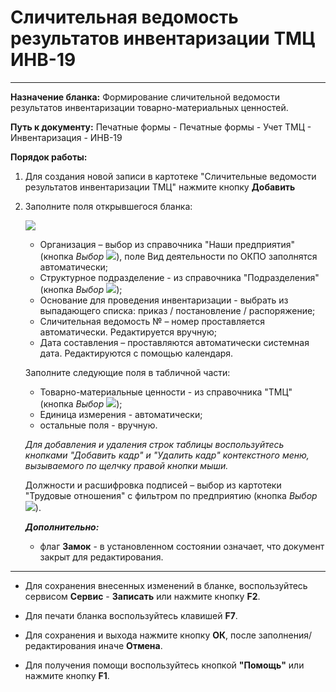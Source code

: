 ﻿# Сличительная ведомость результатов инвентаризации ТМЦ ИНВ-19
- - -
**Назначение бланка:** Формирование сличительной ведомости результатов инвентаризации товарно-материальных ценностей.

**Путь к документу:**  Печатные формы - Печатные формы - Учет ТМЦ - Инвентаризация - ИНВ-19

**Порядок работы:**

1. Для создания новой записи в картотеке "Сличительные ведомости результатов инвентаризации ТМЦ" нажмите кнопку **Добавить**

2. Заполните поля открывшегося бланка:

    ![](topic:ПечатныеФормы.AddFiles.Screenshot_20313.jpg)

    - Организация – выбор из справочника "Наши предприятия" (кнопка *Выбор* ![](topic:Com.AddFiles.Buttons.Btn_select.png)), поле Вид деятельности по ОКПО заполнятся автоматически;
    - Структурное подразделение - из справочника "Подразделения" (кнопка *Выбор* ![](topic:Com.AddFiles.Buttons.Btn_select.png));
    - Основание для проведения инвентаризации - выбрать из выпадающего списка: приказ / постановление / распоряжение;
    - Сличительная ведомость № – номер проставляется автоматически. Редактируется вручную;
    - Дата составления – проставляются автоматически системная дата. Редактируются с помощью календаря.

    Заполните следующие поля в табличной части:

    - Товарно-материальные ценности - из справочника "ТМЦ" (кнопка *Выбор* ![](topic:Com.AddFiles.Buttons.Btn_select.png));
    - Единица измерения - автоматически;
    - остальные поля - вручную.

    *Для добавления и удаления строк таблицы воспользуйтесь кнопками "Добавить кадр" и "Удалить кадр" контекстного меню, вызываемого по щелчку правой кнопки мыши.*

    Должности и расшифровка подписей – выбор из картотеки "Трудовые отношения" с фильтром по предприятию (кнопка *Выбор* ![](topic:Com.AddFiles.Buttons.Btn_select.png)).

    ***Дополнительно:***

    - флаг **Замок** - в установленном состоянии означает, что документ закрыт для редактирования.

______________________

- Для сохранения внесенных изменений в бланке, воспользуйтесь сервисом **Сервис** - **Записать** или нажмите кнопку **F2**.

- Для печати бланка воспользуйтесь клавишей **F7**. 

- Для сохранения и выхода нажмите кнопку **ОК**, после заполнения/редактирования иначе **Отмена**.

- Для получения помощи воспользуйтесь кнопкой  **"Помощь"** или нажмите кнопку **F1**.






